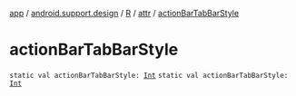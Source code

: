 [app](../../../index.md) / [android.support.design](../../index.md) / [R](../index.md) / [attr](index.md) / [actionBarTabBarStyle](.)

# actionBarTabBarStyle

`static val actionBarTabBarStyle: `[`Int`](https://kotlinlang.org/api/latest/jvm/stdlib/kotlin/-int/index.html)
`static val actionBarTabBarStyle: `[`Int`](https://kotlinlang.org/api/latest/jvm/stdlib/kotlin/-int/index.html)